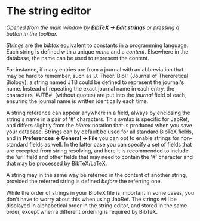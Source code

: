 The string editor
=================

*Opened from the main window by **BibTeX -&gt; Edit strings** or pressing a button in the toolbar.*

*Strings* are the *bibtex* equivalent to constants in a programming language. Each string is defined with a unique *name* and a *content*. Elsewhere in the database, the name can be used to represent the content.

For instance, if many entries are from a journal with an abbreviation that may be hard to remember, such as 'J. Theor. Biol.' (Journal of Theroretical Biology), a string named JTB could be defined to represent the journal's name. Instead of repeating the exact journal name in each entry, the characters '\#JTB\#' (without quotes) are put into the *journal* field of each, ensuring the journal name is written identically each time.

A string reference can appear anywhere in a field, always by enclosing the string's name in a pair of '\#' characters. This syntax is specific for JabRef, and differs slightly from the *bibtex* notation that is produced when you save your database. Strings can by default be used for all standard BibTeX fields, and in **Preferences -&gt; General -&gt; File** you can opt to enable strings for non-standard fields as well. In the latter case you can specify a set of fields that are excepted from string resolving, and here it is recommended to include the 'url' field and other fields that may need to contain the '\#' character and that may be processed by BibTeX/LaTeX.

A string may in the same way be referred in the content of another string, provided the referred string is defined *before* the referring one.

While the order of strings in your BibTeX file is important in some cases, you don't have to worry about this when using JabRef. The strings will be displayed in alphabetical order in the string editor, and stored in the same order, except when a different ordering is required by BibTeX.
